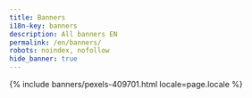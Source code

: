 ```yaml
---
title: Banners
i18n-key: banners
description: All banners EN
permalink: /en/banners/
robots: noindex, nofollow
hide_banner: true
---
```


{% include banners/pexels-409701.html locale=page.locale %}
